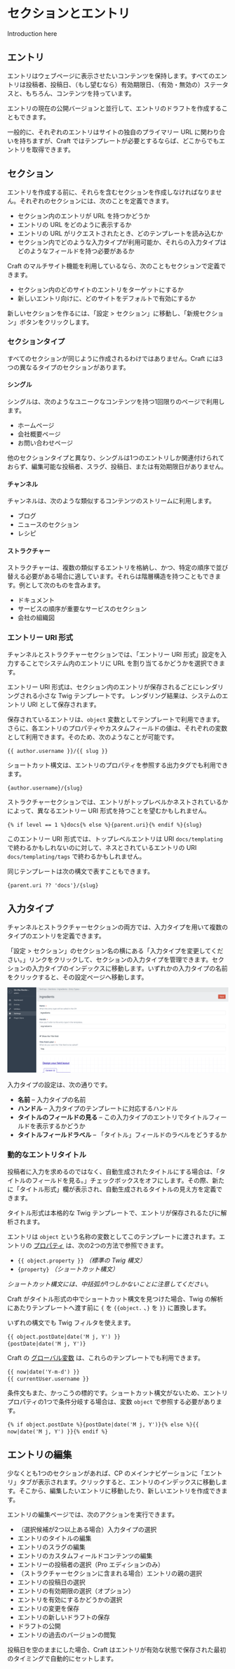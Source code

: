 # セクションとエントリ

Introduction here

## エントリ

エントリはウェブページに表示させたいコンテンツを保持します。すべてのエントリは投稿者、投稿日、（もし望むなら）有効期限日、（有効・無効の）ステータスと、もちろん、コンテンツを持っています。

エントリの現在の公開バージョンと並行して、エントリのドラフトを作成することもできます。

一般的に、それぞれのエントリはサイトの独自のプライマリー URL に関わり合いを持ちますが、Craft ではテンプレートが必要とするならば、どこからでもエントリを取得できます。

## セクション

エントリを作成する前に、それらを含むセクションを作成しなければなりません。それぞれのセクションには、次のことを定義できます。

* セクション内のエントリが URL を持つかどうか
* エントリの URL をどのように表示するか
* エントリの URL がリクエストされたとき、どのテンプレートを読み込むか
* セクション内でどのような入力タイプが利用可能か、それらの入力タイプはどのようなフィールドを持つ必要があるか

Craft のマルチサイト機能を利用しているなら、次のこともセクションで定義できます。

* セクション内のどのサイトのエントリをターゲットにするか
* 新しいエントリ向けに、どのサイトをデフォルトで有効にするか

新しいセクションを作るには、「設定 > セクション」に移動し、「新規セクション」ボタンをクリックします。

### セクションタイプ

すべてのセクションが同じように作成されるわけではありません。Craft には3つの異なるタイプのセクションがあります。

#### シングル

シングルは、次のようなユニークなコンテンツを持つ1回限りのページで利用します。

* ホームページ
* 会社概要ページ
* お問い合わせページ

他のセクションタイプと異なり、シングルは1つのエントリしか関連付けられておらず、編集可能な投稿者、スラグ、投稿日、または有効期限日がありません。

#### チャンネル

チャンネルは、次のような類似するコンテンツのストリームに利用します。

* ブログ
* ニュースのセクション
* レシピ

#### ストラクチャー

ストラクチャーは、複数の類似するエントリを格納し、かつ、特定の順序で並び替える必要がある場合に適しています。それらは階層構造を持つこともできます。例として次のものを含みます。

* ドキュメント
* サービスの順序が重要なサービスのセクション
* 会社の組織図

### エントリー URI 形式

チャンネルとストラクチャーセクションでは、「エントリー URI 形式」設定を入力することでシステム内のエントリに URL を割り当てるかどうかを選択できます。

エントリー URI 形式は、セクション内のエントリが保存されるごとにレンダリングされる小さな Twig テンプレートです。 レンダリング結果は、システムのエントリ URI として保存されます。

保存されているエントリは、`object` 変数としてテンプレートで利用できます。さらに、各エントリのプロパティやカスタムフィールドの値は、それぞれの変数として利用できます。そのため、次のようなことが可能です。

```twig
{{ author.username }}/{{ slug }}
```

ショートカット構文は、エントリのプロパティを参照する出力タグでも利用できます。

```twig
{author.username}/{slug}
```

ストラクチャーセクションでは、エントリがトップレベルかネストされているかによって、異なるエントリー URI 形式を持つことを望むかもしれません。

```twig
{% if level == 1 %}docs{% else %}{parent.uri}{% endif %}{slug}
```

このエントリー URI 形式では、トップレベルエントリは URI `docs/templating` で終わるかもしれないのに対して、ネスとされているエントリの URI `docs/templating/tags` で終わるかもしれません。

同じテンプレートは次の構文で表すこともできます。

```twig
{parent.uri ?? 'docs'}/{slug}
```

## 入力タイプ

チャンネルとストラクチャーセクションの両方では、入力タイプを用いて複数のタイプのエントリを定義できます。

「設定 > セクション」のセクション名の横にある「入力タイプを変更してください。」リンクをクリックして、セクションの入力タイプを管理できます。セクションの入力タイプのインデックスに移動します。いずれかの入力タイプの名前をクリックすると、その設定ページへ移動します。

![入力タイプの設定編集画面](images/sections-and-entries-entry-types.png)

入力タイプの設定は、次の通りです。

* **名前** – 入力タイプの名前
* **ハンドル** – 入力タイプのテンプレートに対応するハンドル
* **タイトルのフィールドの見る** – この入力タイプのエントリでタイトルフィールドを表示するかどうか
* **タイトルフィールドラベル** – 「タイトル」フィールドのラベルをどうするか

### 動的なエントリタイトル

投稿者に入力を求めるのではなく、自動生成されたタイトルにする場合は、「タイトルのフィールドを見る。」チェックボックスをオフにします。その際、新たに「タイトル形式」欄が表示され、自動生成されるタイトルの見え方を定義できます。

タイトル形式は本格的な Twig テンプレートで、エントリが保存されるたびに解析されます。

エントリは `object` という名称の変数としてこのテンプレートに渡されます。エントリの [プロパティ](https://docs.craftcms.com/api/v3/craft-elements-entry.html#public-properties) は、次の2つの方法で参照できます。

* `{{ object.property }}` _（標準の Twig 構文）_
* `{property}` _（ショートカット構文）_

_ショートカット構文には、中括弧が1つしかないことに注意してください_。

Craft がタイトル形式の中でショートカット構文を見つけた場合、Twig の解析にあたりテンプレートへ渡す前に `{` を `{{object.` 、`}` を `}}` に置換します。

いずれの構文でも Twig フィルタを使えます。

```twig
{{ object.postDate|date('M j, Y') }}
{postDate|date('M j, Y')}
```

Craft の [グローバル変数](templating/global-variables.md) は、これらのテンプレートでも利用できます。

```twig
{{ now|date('Y-m-d') }}
{{ currentUser.username }}
```

条件文もまた、かっこうの標的です。ショートカット構文がないため、エントリプロパティの1つで条件分岐する場合は、変数 `object` で参照する必要があります。

```twig
{% if object.postDate %}{postDate|date('M j, Y')}{% else %}{{ now|date('M j, Y') }}{% endif %}
```

## エントリの編集

少なくとも1つのセクションがあれば、CP のメインナビゲーションに「エントリ」タブが表示されます。クリックすると、エントリのインデックスに移動します。そこから、編集したいエントリに移動したり、新しいエントリを作成できます。

エントリの編集ページでは、次のアクションを実行できます。

* （選択候補が2つ以上ある場合）入力タイプの選択
* エントリのタイトルの編集
* エントリのスラグの編集
* エントリのカスタムフィールドコンテンツの編集
* エントリーの投稿者の選択（Pro エディションのみ）
* （ストラクチャーセクションに含まれる場合）エントリの親の選択
* エントリの投稿日の選択
* エントリの有効期限の選択（オプション）
* エントリを有効にするかどうかの選択
* エントリの変更を保存
* エントリの新しいドラフトの保存
* ドラフトの公開
* エントリの過去のバージョンの閲覧

投稿日を空のままにした場合、Craft はエントリが有効な状態で保存された最初のタイミングで自動的にセットします。

